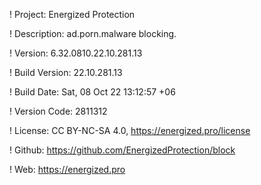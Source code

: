 ! Project: Energized Protection

! Description: ad.porn.malware blocking.

! Version: 6.32.0810.22.10.281.13

! Build Version: 22.10.281.13

! Build Date: Sat, 08 Oct 22 13:12:57 +06

! Version Code: 2811312

! License: CC BY-NC-SA 4.0, https://energized.pro/license

! Github: https://github.com/EnergizedProtection/block

! Web: https://energized.pro
